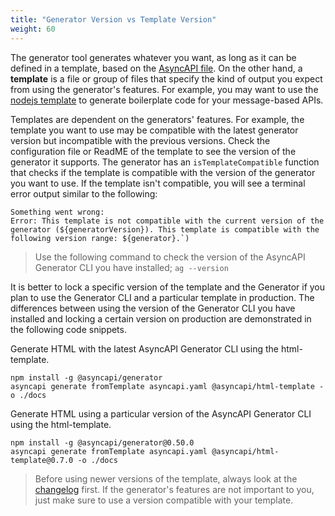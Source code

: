 ```yaml
---
title: "Generator Version vs Template Version"
weight: 60
---
```


The generator tool generates whatever you want, as long as it can be defined in a template, based on the [AsyncAPI file](asyncapi-file.md). On the other hand, a **template** is a file or group of files that specify the kind of output you expect from using the generator's features. For example, you may want to use the [nodejs template](https://github.com/asyncapi/nodejs-template) to generate boilerplate code for your message-based APIs.

Templates are dependent on the generators' features. For example, the template you want to use may be compatible with the latest generator version but incompatible with the previous versions. Check the configuration file or ReadME of the template to see the version of the generator it supports. The generator has an `isTemplateCompatible` function that checks if the template is compatible with the version of the generator you want to use. If the template isn't compatible, you will see a terminal error output similar to the following:
```
Something went wrong:
Error: This template is not compatible with the current version of the generator (${generatorVersion}). This template is compatible with the following version range: ${generator}.`)
```

> Use the following command to check the version of the AsyncAPI Generator CLI you have installed;  `ag --version`

It is better to lock a specific version of the template and the Generator if you plan to use the Generator CLI and a particular template in production. The differences between using the version of the Generator CLI you have installed and locking a certain version on production are demonstrated in the following code snippets.

Generate HTML with the latest AsyncAPI Generator CLI using the html-template.
```
npm install -g @asyncapi/generator
asyncapi generate fromTemplate asyncapi.yaml @asyncapi/html-template -o ./docs
```

Generate HTML using a particular version of the AsyncAPI Generator CLI using the html-template.

```
npm install -g @asyncapi/generator@0.50.0
asyncapi generate fromTemplate asyncapi.yaml @asyncapi/html-template@0.7.0 -o ./docs
```

> Before using newer versions of the template, always look at the [changelog](https://github.com/asyncapi/html-template/releases) first. If the generator's features are not important to you, just make sure to use a version compatible with your template.